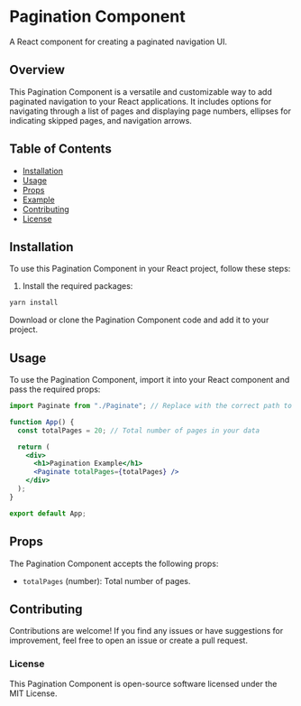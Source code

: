 # Pagination Component

A React component for creating a paginated navigation UI.

## Overview

This Pagination Component is a versatile and customizable way to add paginated navigation to your React applications. It includes options for navigating through a list of pages and displaying page numbers, ellipses for indicating skipped pages, and navigation arrows.

## Table of Contents

- [Installation](#installation)
- [Usage](#usage)
- [Props](#props)
- [Example](#example)
- [Contributing](#contributing)
- [License](#license)

## Installation

To use this Pagination Component in your React project, follow these steps:

1. Install the required packages:

```bash
yarn install
```

Download or clone the Pagination Component code and add it to your project.

## Usage

To use the Pagination Component, import it into your React component and pass the required props:

```jsx
import Paginate from "./Paginate"; // Replace with the correct path to your component

function App() {
  const totalPages = 20; // Total number of pages in your data

  return (
    <div>
      <h1>Pagination Example</h1>
      <Paginate totalPages={totalPages} />
    </div>
  );
}

export default App;
```

## Props

The Pagination Component accepts the following props:

- `totalPages` (number): Total number of pages.

## Contributing

Contributions are welcome! If you find any issues or have suggestions for improvement, feel free to open an issue or create a pull request.

### License

This Pagination Component is open-source software licensed under the MIT License.
